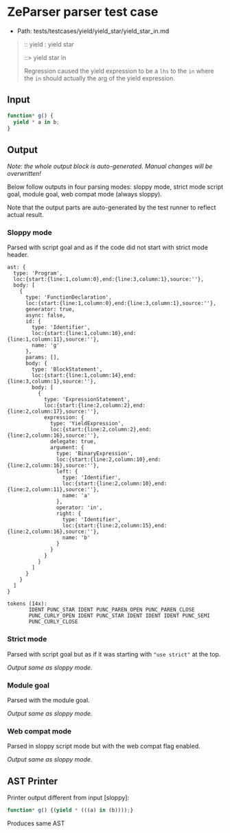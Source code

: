 # ZeParser parser test case

- Path: tests/testcases/yield/yield_star/yield_star_in.md

> :: yield : yield star
>
> ::> yield star in
>
> Regression caused the yield expression to be a `lhs` to the `in` where the `in` should actually the arg of the yield expression.

## Input

`````js
function* g() {
  yield * a in b;
}
`````

## Output

_Note: the whole output block is auto-generated. Manual changes will be overwritten!_

Below follow outputs in four parsing modes: sloppy mode, strict mode script goal, module goal, web compat mode (always sloppy).

Note that the output parts are auto-generated by the test runner to reflect actual result.

### Sloppy mode

Parsed with script goal and as if the code did not start with strict mode header.

`````
ast: {
  type: 'Program',
  loc:{start:{line:1,column:0},end:{line:3,column:1},source:''},
  body: [
    {
      type: 'FunctionDeclaration',
      loc:{start:{line:1,column:0},end:{line:3,column:1},source:''},
      generator: true,
      async: false,
      id: {
        type: 'Identifier',
        loc:{start:{line:1,column:10},end:{line:1,column:11},source:''},
        name: 'g'
      },
      params: [],
      body: {
        type: 'BlockStatement',
        loc:{start:{line:1,column:14},end:{line:3,column:1},source:''},
        body: [
          {
            type: 'ExpressionStatement',
            loc:{start:{line:2,column:2},end:{line:2,column:17},source:''},
            expression: {
              type: 'YieldExpression',
              loc:{start:{line:2,column:2},end:{line:2,column:16},source:''},
              delegate: true,
              argument: {
                type: 'BinaryExpression',
                loc:{start:{line:2,column:10},end:{line:2,column:16},source:''},
                left: {
                  type: 'Identifier',
                  loc:{start:{line:2,column:10},end:{line:2,column:11},source:''},
                  name: 'a'
                },
                operator: 'in',
                right: {
                  type: 'Identifier',
                  loc:{start:{line:2,column:15},end:{line:2,column:16},source:''},
                  name: 'b'
                }
              }
            }
          }
        ]
      }
    }
  ]
}

tokens (14x):
       IDENT PUNC_STAR IDENT PUNC_PAREN_OPEN PUNC_PAREN_CLOSE
       PUNC_CURLY_OPEN IDENT PUNC_STAR IDENT IDENT IDENT PUNC_SEMI
       PUNC_CURLY_CLOSE
`````

### Strict mode

Parsed with script goal but as if it was starting with `"use strict"` at the top.

_Output same as sloppy mode._

### Module goal

Parsed with the module goal.

_Output same as sloppy mode._

### Web compat mode

Parsed in sloppy script mode but with the web compat flag enabled.

_Output same as sloppy mode._

## AST Printer

Printer output different from input [sloppy]:

````js
function* g() {(yield * (((a) in (b))));}
````

Produces same AST
